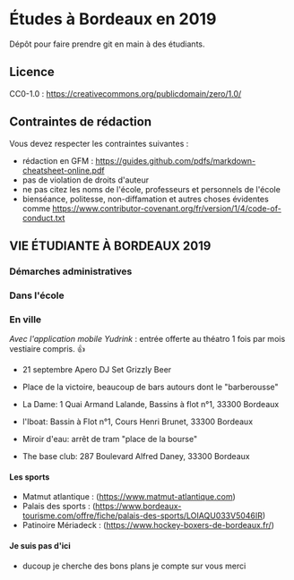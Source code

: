 # Études à Bordeaux en 2019

Dépôt pour faire prendre git en main à des étudiants.

## Licence

CC0-1.0 : https://creativecommons.org/publicdomain/zero/1.0/

## Contraintes de rédaction

Vous devez respecter les contraintes suivantes :

* rédaction en GFM : https://guides.github.com/pdfs/markdown-cheatsheet-online.pdf
* pas de violation de droits d'auteur
* ne pas citez les noms de l'école, professeurs et personnels de l'école
* bienséance, politesse, non-diffamation et autres choses évidentes comme https://www.contributor-covenant.org/fr/version/1/4/code-of-conduct.txt

## VIE ÉTUDIANTE À BORDEAUX 2019

### Démarches administratives

### Dans l'école

### En ville

*Avec l'application mobile Yudrink* :
entrée offerte au théatro 1 fois par mois vestiaire compris. :+1:

* 21 septembre Apero DJ Set Grizzly Beer 


* Place de la victoire, beaucoup de bars autours dont le "barberousse"
* La Dame: 1 Quai Armand Lalande, Bassins à flot n°1, 33300 Bordeaux
* l'Iboat: Bassin à Flot n°1, Cours Henri Brunet, 33300 Bordeaux
* Miroir d'eau: arrêt de tram "place de la bourse"
* The base club: 287 Boulevard Alfred Daney, 33300 Bordeaux


#### Les sports 

* Matmut atlantique : (https://www.matmut-atlantique.com)
* Palais des sports : (https://www.bordeaux-tourisme.com/offre/fiche/palais-des-sports/LOIAQU033V5046IR)
* Patinoire Mériadeck : (https://www.hockey-boxers-de-bordeaux.fr/)

#### Je suis pas d'ici
* ducoup je cherche des bons plans je compte sur vous merci


